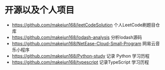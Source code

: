 # 开源以及个人项目
+ https://github.com/makejun168/leetCodeSolution 个人LeetCode刷题目仓库
+ https://github.com/makejun168/lodash-analysis 分析lodash源码
+ https://github.com/makejun168/NetEase-Cloud-Small-Program 网易云音乐小程序
+ https://github.com/makejun168/Python-study 记录 Python 学习历程
+ https://github.com/makejun168/typescript 记录TypeScript 学习历程
